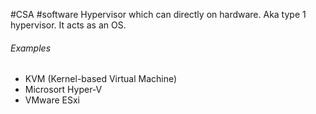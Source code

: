 #CSA #software 
Hypervisor which can directly on hardware. Aka type 1 hypervisor. It acts as an OS.

###### Examples
- KVM (Kernel-based Virtual Machine)
- Microsort Hyper-V
- VMware ESxi